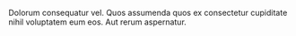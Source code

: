 Dolorum consequatur vel.
Quos assumenda quos ex consectetur cupiditate nihil voluptatem eum eos.
Aut rerum aspernatur.